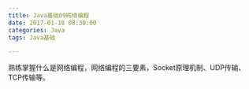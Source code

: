 ```yaml
---
title: Java基础09网络编程
date: 2017-01-18 08:30:00
categories: Java
tags: Java基础

---
```



熟练掌握什么是网络编程，网络编程的三要素，Socket原理机制、UDP传输、TCP传输等。